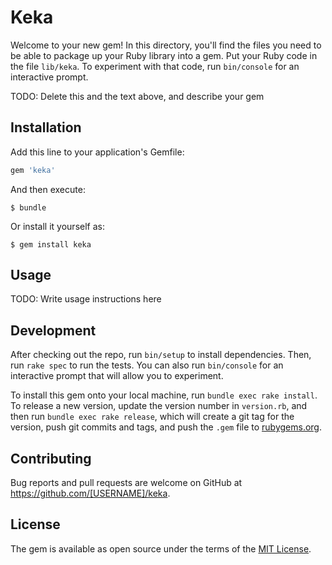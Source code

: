 # Keka

Welcome to your new gem! In this directory, you'll find the files you need to be able to package up your Ruby library into a gem. Put your Ruby code in the file `lib/keka`. To experiment with that code, run `bin/console` for an interactive prompt.

TODO: Delete this and the text above, and describe your gem

## Installation

Add this line to your application's Gemfile:

```ruby
gem 'keka'
```

And then execute:

    $ bundle

Or install it yourself as:

    $ gem install keka

## Usage

TODO: Write usage instructions here

## Development

After checking out the repo, run `bin/setup` to install dependencies. Then, run `rake spec` to run the tests. You can also run `bin/console` for an interactive prompt that will allow you to experiment.

To install this gem onto your local machine, run `bundle exec rake install`. To release a new version, update the version number in `version.rb`, and then run `bundle exec rake release`, which will create a git tag for the version, push git commits and tags, and push the `.gem` file to [rubygems.org](https://rubygems.org).

## Contributing

Bug reports and pull requests are welcome on GitHub at https://github.com/[USERNAME]/keka.

## License

The gem is available as open source under the terms of the [MIT License](https://opensource.org/licenses/MIT).
